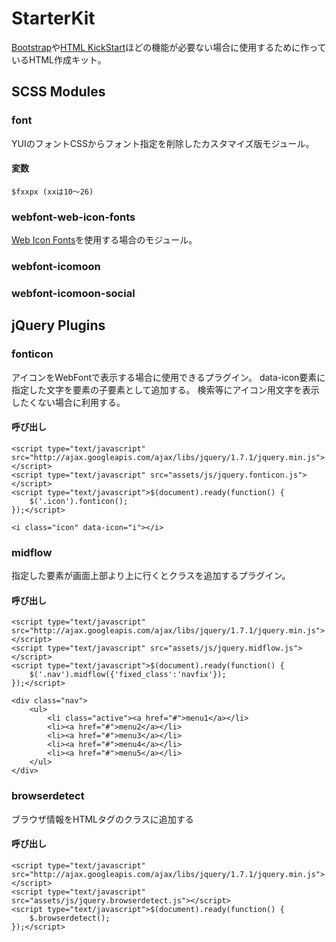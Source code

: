 # StarterKit

[Bootstrap](http://twitter.github.com/bootstrap/ "Bootstrap, from Twitter")や[HTML KickStart](http://www.99lime.com/ "HTML KickStart - Ultra–Lean HTML Building Blocks for Rapid Website Production - KickStart your Website Production - 99Lime.com")ほどの機能が必要ない場合に使用するために作っているHTML作成キット。

## SCSS Modules

### font
YUIのフォントCSSからフォント指定を削除したカスタマイズ版モジュール。

#### 変数
    $fxxpx (xxは10～26)

### webfont-web-icon-fonts
[Web Icon Fonts](http://webiconfonts.appspot.com/ "Web Icon Fonts | chibatch.jp")を使用する場合のモジュール。

### webfont-icomoon

### webfont-icomoon-social

## jQuery Plugins

### fonticon
アイコンをWebFontで表示する場合に使用できるプラグイン。
data-icon要素に指定した文字を要素の子要素として追加する。
検索等にアイコン用文字を表示したくない場合に利用する。

#### 呼び出し
    <script type="text/javascript" src="http://ajax.googleapis.com/ajax/libs/jquery/1.7.1/jquery.min.js"></script>
    <script type="text/javascript" src="assets/js/jquery.fonticon.js"></script>
    <script type="text/javascript">$(document).ready(function() {
        $('.icon').fonticon();
    });</script>

    <i class="icon" data-icon="i"></i>

### midflow
指定した要素が画面上部より上に行くとクラスを追加するプラグイン。

#### 呼び出し

    <script type="text/javascript" src="http://ajax.googleapis.com/ajax/libs/jquery/1.7.1/jquery.min.js"></script>
    <script type="text/javascript" src="assets/js/jquery.midflow.js"></script>
    <script type="text/javascript">$(document).ready(function() {
        $('.nav').midflow({'fixed_class':'navfix'});
    });</script>

    <div class="nav">
        <ul>
            <li class="active"><a href="#">menu1</a></li>
            <li><a href="#">menu2</a></li>
            <li><a href="#">menu3</a></li>
            <li><a href="#">menu4</a></li>
            <li><a href="#">menu5</a></li>
        </ul>
    </div>

### browserdetect
ブラウザ情報をHTMLタグのクラスに追加する

#### 呼び出し
    <script type="text/javascript" src="http://ajax.googleapis.com/ajax/libs/jquery/1.7.1/jquery.min.js"></script>
    <script type="text/javascript" src="assets/js/jquery.browserdetect.js"></script>
    <script type="text/javascript">$(document).ready(function() {
        $.browserdetect();
    });</script>
